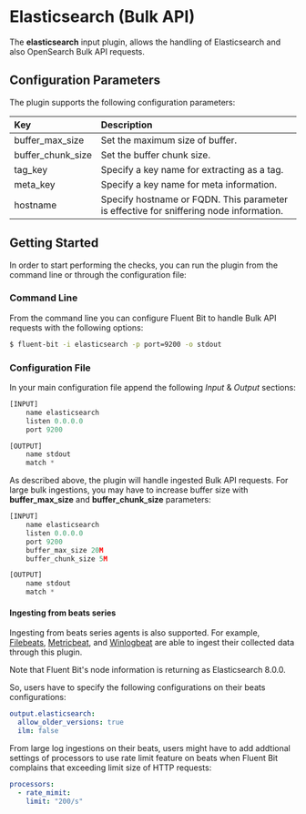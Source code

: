 # Elasticsearch (Bulk API)

The **elasticsearch** input plugin, allows the handling of Elasticsearch and also OpenSearch Bulk API requests.

## Configuration Parameters

The plugin supports the following configuration parameters:

| Key | Description |
| :--- | :--- |
| buffer\_max\_size | Set the maximum size of buffer. |
| buffer\_chunk\_size | Set the buffer chunk size. |
| tag\_key | Specify a key name for extracting as a tag. |
| meta\_key | Specify a key name for meta information. |
| hostname | Specify hostname or FQDN. This parameter is effective for sniffering node information. |

## Getting Started

In order to start performing the checks, you can run the plugin from the command line or through the configuration file:

### Command Line

From the command line you can configure Fluent Bit to handle Bulk API requests with the following options:

```bash
$ fluent-bit -i elasticsearch -p port=9200 -o stdout
```

### Configuration File

In your main configuration file append the following _Input_ & _Output_ sections:

```python
[INPUT]
    name elasticsearch
    listen 0.0.0.0
    port 9200

[OUTPUT]
    name stdout
    match *
```

As described above, the plugin will handle ingested Bulk API requests.
For large bulk ingestions, you may have to increase buffer size with **buffer_max_size** and **buffer_chunk_size** parameters:

```python
[INPUT]
    name elasticsearch
    listen 0.0.0.0
    port 9200
    buffer_max_size 20M
    buffer_chunk_size 5M

[OUTPUT]
    name stdout
    match *
```

#### Ingesting from beats series

Ingesting from beats series agents is also supported.
For example, [Filebeats](https://www.elastic.co/beats/filebeat), [Metricbeat](https://www.elastic.co/beats/metricbeat), and [Winlogbeat](https://www.elastic.co/beats/winlogbeat) are able to ingest their collected data through this plugin.

Note that Fluent Bit's node information is returning as Elasticsearch 8.0.0.

So, users have to specify the following configurations on their beats configurations:

```yaml
output.elasticsearch:
  allow_older_versions: true
  ilm: false
```

From large log ingestions on their beats,
users might have to add addtional settings of processors to use rate limit feature on beats
when Fluent Bit complains that exceeding limit size of HTTP requests:


```yaml
processors:
  - rate_mimit:
    limit: "200/s"
```
